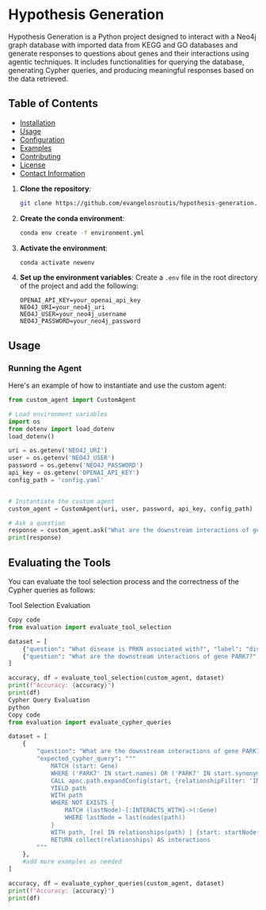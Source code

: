 # Hypothesis Generation

Hypothesis Generation is a Python project designed to interact with a Neo4j graph database with imported data from KEGG and GO databases and generate responses to questions about genes and their interactions using agentic techniques. It includes functionalities for querying the database, generating Cypher queries, and producing meaningful responses based on the data retrieved.

## Table of Contents

- [Installation](#installation)
- [Usage](#usage)
- [Configuration](#configuration)
- [Examples](#examples)
- [Contributing](#contributing)
- [License](#license)
- [Contact Information](#contact-information)

1. **Clone the repository**:
    ```sh
    git clone https://github.com/evangelosroutis/hypothesis-generation.git
    ```
2. **Create the conda environment**:
    ```sh
    conda env create -f environment.yml
    ```
3. **Activate the environment**:
    ```sh
    conda activate newenv
    ```
4. **Set up the environment variables**:
    Create a `.env` file in the root directory of the project and add the following:
    ```env
    OPENAI_API_KEY=your_openai_api_key
    NEO4J_URI=your_neo4j_uri
    NEO4J_USER=your_neo4j_username
    NEO4J_PASSWORD=your_neo4j_password
    ```

## Usage

### Running the Agent
Here's an example of how to instantiate and use the custom agent:

```python
from custom_agent import CustomAgent

# Load environment variables
import os
from dotenv import load_dotenv
load_dotenv()

uri = os.getenv('NEO4J_URI')
user = os.getenv('NEO4J_USER')
password = os.getenv('NEO4J_PASSWORD')
api_key = os.getenv('OPENAI_API_KEY')
config_path = 'config.yaml'


# Instantiate the custom agent
custom_agent = CustomAgent(uri, user, password, api_key, config_path)

# Ask a question
response = custom_agent.ask("What are the downstream interactions of gene INS in the pathway Type II diabetes mellitus?")
print(response)
```

## Evaluating the Tools
You can evaluate the tool selection process and the correctness of the Cypher queries as follows:

Tool Selection Evaluation
```python
Copy code
from evaluation import evaluate_tool_selection

dataset = [
    {"question": "What disease is PRKN associated with?", "label": "disease_association"},
    {"question": "What are the downstream interactions of gene PARK7?", "label": "downstream_interaction"}
]

accuracy, df = evaluate_tool_selection(custom_agent, dataset)
print(f"Accuracy: {accuracy}")
print(df)
Cypher Query Evaluation
python
Copy code
from evaluation import evaluate_cypher_queries

dataset = [
    {
        "question": "What are the downstream interactions of gene PARK7?",
        "expected_cypher_query": """
            MATCH (start: Gene)
            WHERE ('PARK7' IN start.names) OR ('PARK7' IN start.synonyms)
            CALL apoc.path.expandConfig(start, {relationshipFilter: 'INTERACTS_WITH>', minLevel: 1, uniqueness: 'NODE_PATH', bfs: false}) 
            YIELD path
            WITH path
            WHERE NOT EXISTS {
                MATCH (lastNode)-[:INTERACTS_WITH]->(:Gene)
                WHERE lastNode = last(nodes(path))
            }
            WITH path, [rel IN relationships(path) | {start: startNode(rel), end: endNode(rel), type: rel.type, subtypes: rel.subtypes}] AS relationships
            RETURN collect(relationships) AS interactions
        """
    },
    #add more examples as needed
]

accuracy, df = evaluate_cypher_queries(custom_agent, dataset)
print(f"Accuracy: {accuracy}")
print(df)
```
